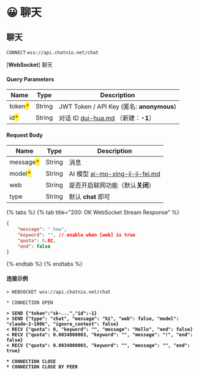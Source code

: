 # 😀 聊天

## 聊天

`CONNECT` `wss://api.chatnio.net/chat`

\[**WebSocket**] 聊天

#### Query Parameters

| Name                                    | Type    | Description                                          |
| --------------------------------------- | ------- | ---------------------------------------------------- |
| token<mark style="color:red;">\*</mark> | String  | JWT Token / API Key (匿名: **anonymous**)              |
| id<mark style="color:red;">\*</mark>    | String  | 对话 ID [dui-hua.md](dui-hua.md "mention") （新建：**-1**） |

#### Request Body

| Name                                      | Type   | Description                                                              |
| ----------------------------------------- | ------ | ------------------------------------------------------------------------ |
| message<mark style="color:red;">\*</mark> | String | 消息                                                                       |
| model<mark style="color:red;">\*</mark>   | String | AI 模型 [ai-mo-xing-ji-ji-fei.md](../../ai-mo-xing-ji-ji-fei.md "mention") |
| web                                       | String | 是否开启联网功能（默认**关闭**）                                                       |
| type                                      | String | 默认 **chat** 即可                                                           |

{% tabs %}
{% tab title="200: OK WebSocket Stream Response" %}
```json
{
    "message": " how",
    "keyword": "", // enable when [web] is true
    "quota": 0.02,
    "end": false
}
```
{% endtab %}
{% endtabs %}

#### 连接示例

<pre class="language-json"><code class="lang-json">> WEBSOCKET wss://api.chatnio.net/chat

* CONNECTION OPEN

<strong>> SEND {"token":"sk-...","id":-1}
</strong><strong>> SEND {"type": "chat", "message": "hi", "web": false, "model": "claude-2-100k", "ignore_context": false}
</strong><strong>&#x3C; RECV {"quota": 0, "keyword": "", "message": "Hello", "end": false}
</strong><strong>&#x3C; RECV {"quota": 0.0034000003, "keyword": "", "message": "!", "end": false}
</strong><strong>&#x3C; RECV {"quota": 0.0034000003, "keyword": "", "message": "", "end": true}
</strong>
<strong>* CONNECTION CLOSE
</strong><strong>* CONNECTION CLOSE BY PEER
</strong></code></pre>
